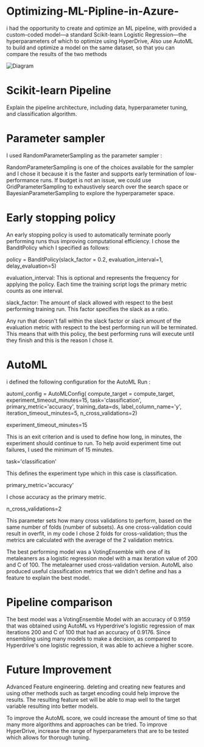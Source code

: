 # Optimizing-ML-Pipline-in-Azure-
i had  the opportunity to create and optimize an ML pipeline, with  provided a custom-coded model—a standard Scikit-learn Logistic Regression—the hyperparameters of which to optimize using HyperDrive, Also use AutoML to build and optimize a model on the same dataset, so that you can compare the results of the two methods

![Diagram](https://user-images.githubusercontent.com/59172649/143721229-830f94d2-e4b1-473d-95a9-2c086826db9f.JPG)
# Scikit-learn Pipeline
Explain the pipeline architecture, including data, hyperparameter tuning, and classification algorithm.

# Parameter sampler

I used RandomParameterSampling as  the parameter sampler :

RandomParameterSampling is one of the choices available for the sampler and I chose it because it is the faster and supports early termination of low-performance runs. If budget is not an issue, we could use GridParameterSampling to exhaustively search over the search space or BayesianParameterSampling to explore the hyperparameter space.

# Early stopping policy

An early stopping policy is used to automatically terminate poorly performing runs thus improving computational efficiency. I chose the BanditPolicy which I specified as follows:

policy = BanditPolicy(slack_factor = 0.2, evaluation_interval=1, delay_evaluation=5)

evaluation_interval: This is optional and represents the frequency for applying the policy. Each time the training script logs the primary metric counts as one interval.

slack_factor: The amount of slack allowed with respect to the best performing training run. This factor specifies the slack as a ratio.

Any run that doesn't fall within the slack factor or slack amount of the evaluation metric with respect to the best performing run will be terminated. This means that with this policy, the best performing runs will execute until they finish and this is the reason I chose it.
# AutoML
i defined the following configuration for the AutoML Run :

automl_config = AutoMLConfig(
    compute_target = compute_target,
    experiment_timeout_minutes=15,
    task='classification',
    primary_metric='accuracy',
    training_data=ds,
    label_column_name='y',
    iteration_timeout_minutes=5,
    n_cross_validations=2)
    
experiment_timeout_minutes=15

This is an exit criterion and is used to define how long, in minutes, the experiment should continue to run. To help avoid experiment time out failures, I used the minimum of 15 minutes.

task='classification'

This defines the experiment type which in this case is classification.

primary_metric='accuracy'

I chose accuracy as the primary metric.

n_cross_validations=2

This parameter sets how many cross validations to perform, based on the same number of folds (number of subsets). As one cross-validation could result in overfit, in my code I chose 2 folds for cross-validation; thus the metrics are calculated with the average of the 2 validation metrics.

The best performing model was a VotingEnsemble with one of its metaleaners as a logistic regression model with a max iteration value of 200 and C of 100. The metalearner used cross-validation version. AutoML also produced useful classification metrics that we didn't define and has a feature to explain the best model.
# Pipeline comparison
The best model was a VotingEnsemble Model with an accuracy of 0.9159 that was obtained using AutoML vs Hyperdrive's logistic regression of max iterations 200 and C of 100 that had an accuracy of 0.9176. Since ensembling using many models to make a decision, as compared to Hyperdrive's one logistic regression, it was able to achieve a higher score.
# Future Improvement
Advanced Feature engineering. deleting and creating new features and using other methods such as target encoding could help improve the results. The resulting feature set will be able to map well to the target variable resulting into better models.

To improve the AutoML score, we could increase the amount of time so that many more algorithms and approaches can be tried. To improve HyperDrive, increase the range of hyperparameters that are to be tested which allows for thorough tuning.

